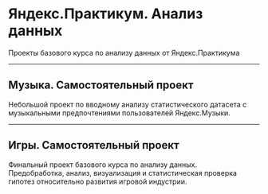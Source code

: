 # Яндекс.Практикум. Анализ данных
Проекты базового курса по анализу данных от Яндекс.Практикума

-----------------------------------------
## Музыка. Самостоятельный проект
Небольшой проект по вводному анализу статистического датасета с музыкальными предпочтениями пользователей Яндекс.Музыки.


-----------------------------------------
## Игры. Самостоятельный проект
Финальный проект базового курса по анализу данных.  
Предобработка, анализ, визуализация и статистическая проверка гипотез относительно развития игровой индустрии.
